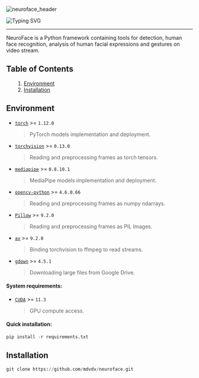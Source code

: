 ![neuroface_header](https://user-images.githubusercontent.com/83948828/178101505-a6654269-c692-41f1-b508-9ff51068fd3f.jpg)

![Typing SVG](https://readme-typing-svg.herokuapp.com?size=100&color=F7F7F7&center=true&vCenter=true&width=1875&height=100&lines=NeuroFace)

---

NeuroFace is a Python framework containing tools for detection, human face recognition, analysis of human facial expressions and gestures on video stream.

<a name='000'></a>
<h2>Table of Contents</h2>

<ul>
    <ol type='1'>
    <li><a href='#001'>Environment</a></li>
    <li><a href='#002'>Installation</a></li>
    </ol>
</ul>

<a name='001'></a>
<h2>Environment</h2>

- [`torch`](https://github.com/pytorch/pytorch) >= `1.12.0`

  > PyTorch models implementation and deployment.

- [`torchvision`](https://github.com/pytorch/vision) >= `0.13.0`

  > Reading and preprocessing frames as torch tensors.

- [`mediapipe`](https://github.com/google/mediapipe) >= `0.8.10.1`

  > MediaPipe models implementation and deployment.

- [`opencv-python`](https://github.com/opencv/opencv-python) >= `4.6.0.66`

  > Reading and preprocessing frames as numpy ndarrays.

- [`Pillow`](https://github.com/python-pillow/Pillow) >= `9.2.0`

  > Reading and preprocessing frames as PIL Images.

- [`av`](https://github.com/PyAV-Org/PyAV) >= `9.2.0`

  > Binding torchvision to ffmpeg to read streams.

- [`gdown`](https://github.com/wkentaro/gdown) >= `4.5.1`

  > Downloading large files from Google Drive.

<h4>System requirements:</h4>

- [`CUDA`](https://developer.nvidia.com/cuda-downloads) >= `11.3`

  > GPU compute access.

<h4>Quick installation:</h4>

```python
pip install -r requirements.txt
```

<a name='002'></a>
<h2>Installation</h2>

```python
git clone https://github.com/mdvdv/neuroface.git
```
